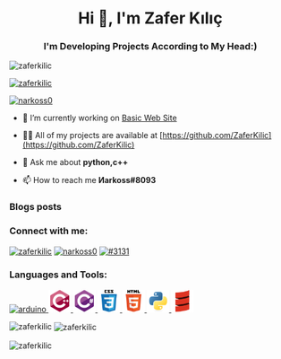 <h1 align="center">Hi 👋, I'm Zafer Kılıç</h1>
<h3 align="center">I'm Developing Projects According to My Head:)</h3>

<p align="left"> <img src="https://komarev.com/ghpvc/?username=zaferkilic&label=Profile%20views&color=0e75b6&style=flat" alt="zaferkilic" /> </p>

<p align="left"> <a href="https://github.com/ryo-ma/github-profile-trophy"><img src="https://github-profile-trophy.vercel.app/?username=zaferkilic" alt="zaferkilic" /></a> </p>

<p align="left"> <a href="https://twitter.com/narkoss0" target="blank"><img src="https://img.shields.io/twitter/follow/narkoss0?logo=twitter&style=for-the-badge" alt="narkoss0" /></a> </p>

- 🔭 I’m currently working on [Basic Web Site](https://github.com/ZaferKilic)

- 👨‍💻 All of my projects are available at [https://github.com/ZaferKilic](https://github.com/ZaferKilic)

- 💬 Ask me about **python,c++**

- 📫 How to reach me **Иarkoss#8093**

### Blogs posts
<!-- BLOG-POST-LIST:START -->
<!-- BLOG-POST-LIST:END -->

<h3 align="left">Connect with me:</h3>
<p align="left">
<a href="https://dev.to/zaferkilic" target="blank"><img align="center" src="https://raw.githubusercontent.com/rahuldkjain/github-profile-readme-generator/master/src/images/icons/Social/devto.svg" alt="zaferkilic" height="30" width="40" /></a>
<a href="https://twitter.com/narkoss0" target="blank"><img align="center" src="https://raw.githubusercontent.com/rahuldkjain/github-profile-readme-generator/master/src/images/icons/Social/twitter.svg" alt="narkoss0" height="30" width="40" /></a>
<a href="https://discord.gg/#3131" target="blank"><img align="center" src="https://raw.githubusercontent.com/rahuldkjain/github-profile-readme-generator/master/src/images/icons/Social/discord.svg" alt="#3131" height="30" width="40" /></a>
</p>

<h3 align="left">Languages and Tools:</h3>
<p align="left"> <a href="https://www.arduino.cc/" target="_blank" rel="noreferrer"> <img src="https://cdn.worldvectorlogo.com/logos/arduino-1.svg" alt="arduino" width="40" height="40"/> </a> <a href="https://www.w3schools.com/cpp/" target="_blank" rel="noreferrer"> <img src="https://raw.githubusercontent.com/devicons/devicon/master/icons/cplusplus/cplusplus-original.svg" alt="cplusplus" width="40" height="40"/> </a> <a href="https://www.w3schools.com/cs/" target="_blank" rel="noreferrer"> <img src="https://raw.githubusercontent.com/devicons/devicon/master/icons/csharp/csharp-original.svg" alt="csharp" width="40" height="40"/> </a> <a href="https://www.w3schools.com/css/" target="_blank" rel="noreferrer"> <img src="https://raw.githubusercontent.com/devicons/devicon/master/icons/css3/css3-original-wordmark.svg" alt="css3" width="40" height="40"/> </a> <a href="https://www.w3.org/html/" target="_blank" rel="noreferrer"> <img src="https://raw.githubusercontent.com/devicons/devicon/master/icons/html5/html5-original-wordmark.svg" alt="html5" width="40" height="40"/> </a> <a href="https://www.python.org" target="_blank" rel="noreferrer"> <img src="https://raw.githubusercontent.com/devicons/devicon/master/icons/python/python-original.svg" alt="python" width="40" height="40"/> </a> <a href="https://www.scala-lang.org" target="_blank" rel="noreferrer"> <img src="https://raw.githubusercontent.com/devicons/devicon/master/icons/scala/scala-original.svg" alt="scala" width="40" height="40"/> </a> </p>

<p><img align="left" src="https://github-readme-stats.vercel.app/api/top-langs?username=zaferkilic&show_icons=true&locale=en&layout=compact" alt="zaferkilic" /></p>

<p>&nbsp;<img align="center" src="https://github-readme-stats.vercel.app/api?username=zaferkilic&show_icons=true&locale=en" alt="zaferkilic" /></p>

<p><img align="center" src="https://github-readme-streak-stats.herokuapp.com/?user=zaferkilic&" alt="zaferkilic" /></p>

